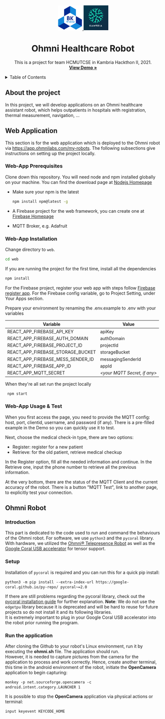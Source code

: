 <!-- PROJECT LOGO -->
<br />
<div align="center">
  <a href="https://github.com/NguyenThienAn0610/Ohmni-Healthcare-Robot">
    <img src="image/hcmut.png" alt="Logo" width="80" height="80">
    <img src="image/logo.png" alt="Logo" width="80" height="80">
  </a>

  <h1 align="center">Ohmni Healthcare Robot</h1>

  <p align="center">
    This is a project for team HCMUTCSE in Kambria Hackthon II, 2021.
    <br />
    <a href="https://omni-robot.web.app/" target="_blank"><strong>View Demo »</strong></a>
    <br />
  </p>
</div>

<!-- TABLE OF CONTENTS -->
<details>
  <summary>Table of Contents</summary>
  <ol>
    <li>
      <a href="#about-the-project">About The Project</a>
      <ul>
        <li><a href="#built-with">Built With</a></li>
      </ul>
    </li>
    <li>
      <a href="#web-application">Web Application</a>
      <ul>
        <li><a href="#web-app-prerequisites">Prerequisites</a></li>
        <li><a href="#web-app-installation">Installation</a></li>
        <li><a href="#web-app-usage--test">Usage & Test</a></li>
      </ul>
    </li>
    <li><a href="#robot">Usage</a>
     <ul>
        <li><a href="#introduction">Ohmni Robot</a></li>
        <li><a href="#setup">Installation</a></li>
        <li><a href="#run-the-application">Run The Application</a></li>
      </ul></li>
  </ol>
</details>

## About the project

In this project, we will develop applications on an Ohmni healthcare assistant robot, which helps outpatients in hospitals with registration, thermal measurement, navigation, ...

## Web Application

This section is for the web application which is deployed to the Ohmni robot via https://app.ohmnilabs.com/my-robots. The following subsections give instructions on setting up the project locally.

### Web-App Prerequisites

Clone down this repository. You will need node and npm installed globally on your machine. You can find the download page at [Nodejs Homepage](https://nodejs.org/en/)

- Make sure your npm is the latest

  ```sh
  npm install npm@latest -g
  ```

- A Firebase project for the web framework, you can create one at [Firebase Homepage](https://firebase.google.com/)

- MQTT Broker, e.g. Adafruit

### Web-App Installation

Change directory to `web`.

```sh
cd web
```

If you are running the project for the first time, install all the dependencies

```sh
npm install
```

For the Firebase project, register your web app with steps follow [Firebase register app](https://firebase.google.com/docs/web/setup#register-app). For the Firebase config variable, go to Project Setting, under Your Apps section.

Prepare your environment by renaming the .env.example to .env with your variables

| Variable                          | Value                          |
| --------------------------------- | ------------------------------ |
| REACT_APP_FIREBASE_API_KEY        | apiKey                         |
| REACT_APP_FIREBASE_AUTH_DOMAIN    | authDomain                     |
| REACT_APP_FIREBASE_PROJECT_ID     | projectId                      |
| REACT_APP_FIREBASE_STORAGE_BUCKET | storageBucket                  |
| REACT_APP_FIREBASE_MESS_SENDER_ID | messagingSenderId              |
| REACT_APP_FIREBASE_APP_ID         | appId                          |
| REACT_APP_MQTT_SECRET             | _\<your MQTT Secret, if any\>_ |

When they're all set run the project locally

```sh
 npm start
```

### Web-App Usage & Test

When you first access the page, you need to provide the MQTT config: host, port, clientid, username, and password (if any). There is a pre-filled example in the Demo so you can quickly use it to test.

Next, choose the medical check-in type, there are two options:

- Register: register for a new patient
- Retrieve: for the old patient, retrieve medical checkup

In the Register option, fill all the needed information and continue. In the Retrieve one, input the phone number to retrieve all the previous information.

At the very bottom, there are the status of the MQTT Client and the current accuracy of the robot. There is a button "MQTT Test", link to another page, to explicitly test your connection.

## Ohmni Robot

### Introduction
This part is dedicated to the code used to run and command the behaviours of the Ohmni robot. For software, we use `python3` and the `pycoral` library. With hardware, we utilized the [Ohmni® Telepresence Robot](https://ohmnilabs.com/products/ohmni-telepresence-robot/) as well as the [Google Coral USB accelerator](https://coral.ai/products/accelerator/) for tensor support.<br>

### Setup
Installation of `pycoral` is required and you can run this for a quick pip install:
```shell
python3 -m pip install --extra-index-url https://google-coral.github.io/py-repo/ pycoral~=2.0
```
If there are still problems regarding the pycoral library, check out the [pycoral installation guide](https://coral.ai/software/#coral-python-api) for further explanation. <b>Note</b>: We do not use the `edgetpu` library because it is deprecated and will be hard to reuse for future projects so do not install it and its following libraries.<br>
It is extremely important to plug in your Google Coral USB accelerator into the robot prior running the program.

### Run the application
After cloning the Github to your robot's Linux environment, run it by executing the <b>ohmni.sh</b> file. The application should run.<br>
However, it is needed to capture pictures from the camera for the application to process and work correctly. Hence, create another terminal, this time in the android environment of the robot, initiate the <b>OpenCamera</b> application to begin capturing:
```shell
monkey -p net.sourceforge.opencamera -c android.intent.category.LAUNCHER 1
```
It is possible to stop the <b>OpenCamera</b> application via physical actions or terminal:
```shell
input keyevent KEYCODE_HOME
```
